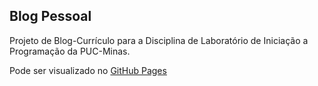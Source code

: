 ## Blog Pessoal

Projeto de Blog-Currículo para a Disciplina de Laboratório de Iniciação a Programação da PUC-Minas.

Pode ser visualizado no <a href="https://jessicaagoulart.github.io/blog-curriculo/">GitHub Pages</a>
